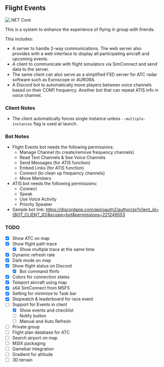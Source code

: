 ## Flight Events

![.NET Core](https://github.com/nguyenquyhy/Flight-Events/workflows/.NET%20Core/badge.svg)

This is a system to enhance the experience of flying in group with friends.

This includes:
- A server to handle 2-way communications. The web server also provides with a web interface to display all participating aircraft and upcoming events.
- A client to communicate with flight simulators via SimConnect and send data to the server.
- The same client can also serve as a simplified FSD server for ATC radar software such as Euroscope or AURORA.
- A Discord bot to automatically move players between voice channels based on their COM1 frequency. Another bot that can repeat ATIS info in voice channel.

### Client Notes

- The client automatically forces single instance unless `--multiple-instances` flag is used at launch.

### Bot Notes

- Flight Events bot needs the following permissions:
  - Manage Channel (to create/remove frequency channels)
  - Read Text Channels & See Voice Channels
  - Send Messages (for ATIS function)
  - Embed Links (for ATIS function)
  - Connect (to clean up frequency channels)
  - Move Members
- ATIS bot needs the following permissions:
  - Connect
  - Speak
  - Use Voice Activity
  - Priority Speaker
- Sample bot link: https://discordapp.com/api/oauth2/authorize?client_id={BOT_CLIENT_ID}&scope=bot&permissions=221249553

### TODO

- [X] Show ATC on map
- [X] Show flight path trace
  - [X] Show multiple trace at the same time
- [X] Dynamic refresh rate
- [X] Dark mode on map
- [X] Show flight status on Discord
  - [X] Bot command !finfo
- [X] Colors for connection states
- [X] Teleport aircraft using map
- [X] x64 SimConnect from MSFS
- [X] Setting for minimize to Task bar
- [X] Stopwatch & leaderboard for race event
- [ ] Support for Events in client
  - [X] Show events and checklist
  - [ ] Notify button
  - [ ] Manual and Auto Refresh
- [ ] Private group
- [ ] Flight plan database for ATC
- [ ] Search airport on map
- [ ] MSIX packaging
- [ ] Gamebar integration
- [ ] Gradient for altitude
- [ ] 3D terrain